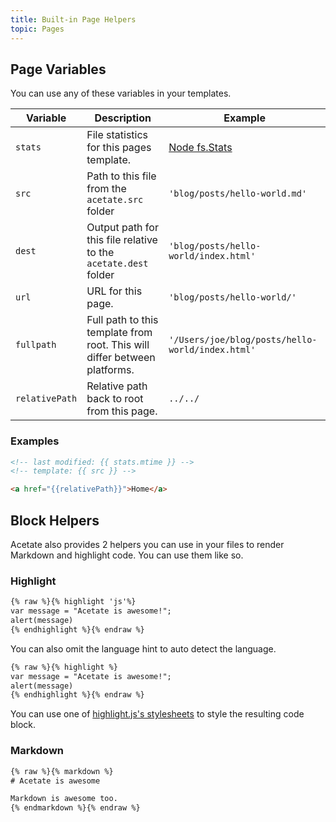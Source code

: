 ```yaml
---
title: Built-in Page Helpers
topic: Pages
---
```


## Page Variables

You can use any of these variables in your templates.

| Variable | Description | Example |
| --- | ----------- | ------------- |
| `stats` | File statistics for this pages template. | [Node fs.Stats](https://nodejs.org/api/fs.html#fs_class_fs_stats)
| `src` | Path to this file from the `acetate.src` folder | `'blog/posts/hello-world.md'`
| `dest` | Output path for this file relative to the `acetate.dest` folder | `'blog/posts/hello-world/index.html'`
| `url` | URL for this page. | `'blog/posts/hello-world/'`
| `fullpath` | Full path to this template from root. This will differ between platforms. | `'/Users/joe/blog/posts/hello-world/index.html'`
| `relativePath` | Relative path back to root from this page. | `../../`

### Examples

```html
<!-- last modified: {{ stats.mtime }} -->
<!-- template: {{ src }} -->
```

```html
<a href="{{relativePath}}">Home</a>
```

## Block Helpers

Acetate also provides 2 helpers you can use in your files to render Markdown and highlight code. You can use them like so.

### Highlight

```html
{% raw %}{% highlight 'js'%}
var message = "Acetate is awesome!";
alert(message)
{% endhighlight %}{% endraw %}
```

You can also omit the language hint to auto detect the language.

```html
{% raw %}{% highlight %}
var message = "Acetate is awesome!";
alert(message)
{% endhighlight %}{% endraw %}
```

You can use one of [highlight.js's stylesheets](https://github.com/isagalaev/highlight.js/tree/master/src/styles) to style the resulting code block.

### Markdown

```html
{% raw %}{% markdown %}
# Acetate is awesome

Markdown is awesome too.
{% endmarkdown %}{% endraw %}
```
